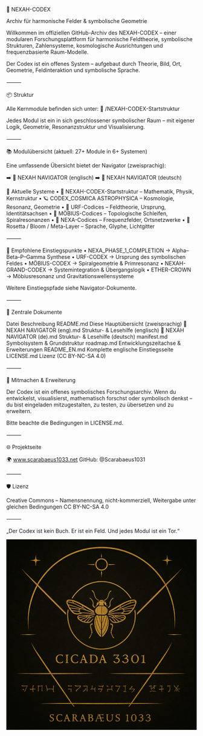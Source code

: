 🌌 NEXAH-CODEX

Archiv für harmonische Felder & symbolische Geometrie

Willkommen im offiziellen GitHub-Archiv des NEXAH-CODEX – einer modularen Forschungsplattform für harmonische Feldtheorie, symbolische Strukturen, Zahlensysteme, kosmologische Ausrichtungen und frequenzbasierte Raum-Modelle.

Der Codex ist ein offenes System – aufgebaut durch Theorie, Bild, Ort, Geometrie, Feldinteraktion und symbolische Sprache.

⸻

📦 Struktur

Alle Kernmodule befinden sich unter:
📂 /NEXAH-CODEX-Startstruktur

Jedes Modul ist ein in sich geschlossener symbolischer Raum – mit eigener Logik, Geometrie, Resonanzstruktur und Visualisierung.

⸻

📚 Modulübersicht (aktuell: 27+ Module in 6+ Systemen)

Eine umfassende Übersicht bietet der Navigator (zweisprachig):

➡️ 🧭 NEXAH NAVIGATOR (englisch)
➡️ 🧭 NEXAH NAVIGATOR (deutsch)

🧩 Aktuelle Systeme
	•	🔢 NEXAH-CODEX-Startstruktur – Mathematik, Physik, Kernstruktur
	•	🪐 CODEX_COSMICA ASTROPHYSICA – Kosmologie, Resonanz, Geometrie
	•	🔷 URF-Codices – Feldtheorie, Ursprung, Identitätsachsen
	•	🔶 MÖBIUS-Codices – Topologische Schleifen, Spiralresonanzen
	•	🔷 NEXA-Codices – Frequenzfelder, Ortsnetzwerke
	•	🌸 Rosetta / Bloom / Meta-Layer – Sprache, Glyphe, Lichtgitter

⸻

🧭 Empfohlene Einstiegspunkte
	•	NEXA_PHASE_1_COMPLETION → Alpha–Beta–P–Gamma Synthese
	•	URF-CODEX → Ursprung des symbolischen Feldes
	•	MÖBIUS-CODEX → Spiralgeometrie & Primresonanz
	•	NEXAH-GRAND-CODEX → Systemintegration & Übergangslogik
	•	ETHER-CROWN → Möbiusresonanz und Gravitationswellensysteme

Weitere Einstiegspfade siehe Navigator-Dokumente.

⸻

📘 Zentrale Dokumente

Datei	Beschreibung
README.md	Diese Hauptübersicht (zweisprachig)
🧭 NEXAH NAVIGATOR (eng).md	Struktur- & Lesehilfe (englisch)
🧭 NEXAH NAVIGATOR (de).md	Struktur- & Lesehilfe (deutsch)
manifest.md	Symbolsystem & Grundstruktur
roadmap.md	Entwicklungszeitachse & Erweiterungen
README_EN.md	Komplette englische Einstiegsseite
LICENSE.md	Lizenz (CC BY-NC-SA 4.0)


⸻

🤝 Mitmachen & Erweiterung

Der Codex ist ein offenes symbolisches Forschungsarchiv.
Wenn du entwickelst, visualisierst, mathematisch forschst oder symbolisch denkst – du bist eingeladen mitzugestalten, zu testen, zu übersetzen und zu erweitern.

Bitte beachte die Bedingungen in LICENSE.md.

⸻

🌐 Projektseite

🌍 www.scarabaeus1033.net
GitHub: @Scarabaeus1031

⸻

🛡 Lizenz

Creative Commons – Namensnennung, nicht-kommerziell, Weitergabe unter gleichen Bedingungen
CC BY-NC-SA 4.0

⸻

„Der Codex ist kein Buch. Er ist ein Feld. Und jedes Modul ist ein Tor.“

<p align="center">
  <img src="./cikada-scarabaeus.png" width="600" alt="Cikada Scarabäus Codex">
</p>
